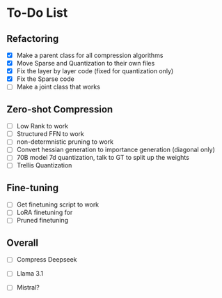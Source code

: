 # To-Do List

## Refactoring
- [x] Make a parent class for all compression algorithms
- [x] Move Sparse and Quantization to their own files
- [x] Fix the layer by layer code (fixed for quantization only)
- [x] Fix the Sparse code
- [ ] Make a joint class that works

## Zero-shot Compression
- [ ] Low Rank to work
- [ ] Structured FFN to work
- [ ] non-determnistic pruning to work
- [ ] Convert hessian generation to importance generation (diagonal only)
- [ ] 70B model 7d quantization, talk to GT to split up the weights
- [ ] Trellis Quantization

## 

## Fine-tuning
- [ ] Get finetuning script to work
- [ ] LoRA finetuning for 
- [ ] Pruned finetuning 

## Overall
- [ ] Compress Deepseek
- [ ] Llama 3.1
- [ ] Mistral?

